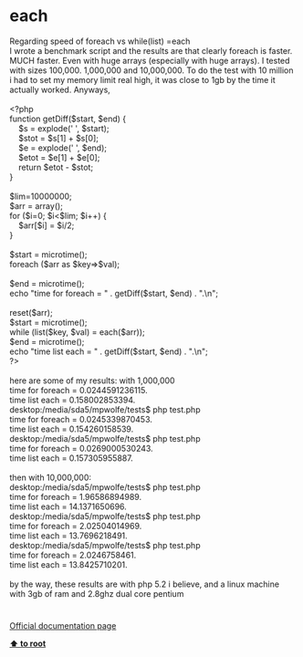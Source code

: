 # each




<div class="phpcode"><span class="html">
Regarding speed of foreach vs while(list) =each<br>I wrote a benchmark script and the results are that clearly foreach is faster. MUCH faster. Even with huge arrays (especially with huge arrays). I tested with sizes 100,000. 1,000,000 and 10,000,000. To do the test with 10 million i had to set my memory limit real high, it was close to 1gb by the time it actually worked. Anyways, <br><br><span class="default">&lt;?php<br></span><span class="keyword">function </span><span class="default">getDiff</span><span class="keyword">(</span><span class="default">$start</span><span class="keyword">, </span><span class="default">$end</span><span class="keyword">) {<br>&#xA0; &#xA0; </span><span class="default">$s </span><span class="keyword">= </span><span class="default">explode</span><span class="keyword">(</span><span class="string">&apos; &apos;</span><span class="keyword">, </span><span class="default">$start</span><span class="keyword">);<br>&#xA0; &#xA0; </span><span class="default">$stot </span><span class="keyword">= </span><span class="default">$s</span><span class="keyword">[</span><span class="default">1</span><span class="keyword">] + </span><span class="default">$s</span><span class="keyword">[</span><span class="default">0</span><span class="keyword">];<br>&#xA0; &#xA0; </span><span class="default">$e </span><span class="keyword">= </span><span class="default">explode</span><span class="keyword">(</span><span class="string">&apos; &apos;</span><span class="keyword">, </span><span class="default">$end</span><span class="keyword">);<br>&#xA0; &#xA0; </span><span class="default">$etot </span><span class="keyword">= </span><span class="default">$e</span><span class="keyword">[</span><span class="default">1</span><span class="keyword">] + </span><span class="default">$e</span><span class="keyword">[</span><span class="default">0</span><span class="keyword">];<br>&#xA0; &#xA0; return </span><span class="default">$etot </span><span class="keyword">- </span><span class="default">$stot</span><span class="keyword">;<br>}<br><br></span><span class="default">$lim</span><span class="keyword">=</span><span class="default">10000000</span><span class="keyword">;<br></span><span class="default">$arr </span><span class="keyword">= array();<br>for (</span><span class="default">$i</span><span class="keyword">=</span><span class="default">0</span><span class="keyword">; </span><span class="default">$i</span><span class="keyword">&lt;</span><span class="default">$lim</span><span class="keyword">; </span><span class="default">$i</span><span class="keyword">++) {<br>&#xA0; &#xA0; </span><span class="default">$arr</span><span class="keyword">[</span><span class="default">$i</span><span class="keyword">] = </span><span class="default">$i</span><span class="keyword">/</span><span class="default">2</span><span class="keyword">;<br>}<br><br></span><span class="default">$start </span><span class="keyword">= </span><span class="default">microtime</span><span class="keyword">();<br>foreach (</span><span class="default">$arr </span><span class="keyword">as </span><span class="default">$key</span><span class="keyword">=&gt;</span><span class="default">$val</span><span class="keyword">);<br><br></span><span class="default">$end </span><span class="keyword">= </span><span class="default">microtime</span><span class="keyword">();<br>echo </span><span class="string">&quot;time for foreach = &quot; </span><span class="keyword">. </span><span class="default">getDiff</span><span class="keyword">(</span><span class="default">$start</span><span class="keyword">, </span><span class="default">$end</span><span class="keyword">) . </span><span class="string">&quot;.\n&quot;</span><span class="keyword">;<br><br></span><span class="default">reset</span><span class="keyword">(</span><span class="default">$arr</span><span class="keyword">);<br></span><span class="default">$start </span><span class="keyword">= </span><span class="default">microtime</span><span class="keyword">();<br>while (list(</span><span class="default">$key</span><span class="keyword">, </span><span class="default">$val</span><span class="keyword">) = </span><span class="default">each</span><span class="keyword">(</span><span class="default">$arr</span><span class="keyword">));<br></span><span class="default">$end </span><span class="keyword">= </span><span class="default">microtime</span><span class="keyword">();<br>echo </span><span class="string">&quot;time list each = &quot; </span><span class="keyword">. </span><span class="default">getDiff</span><span class="keyword">(</span><span class="default">$start</span><span class="keyword">, </span><span class="default">$end</span><span class="keyword">) . </span><span class="string">&quot;.\n&quot;</span><span class="keyword">;<br></span><span class="default">?&gt;<br></span><br>here are some of my results: with 1,000,000<br>time for foreach = 0.0244591236115.<br>time list each = 0.158002853394.<br>desktop:/media/sda5/mpwolfe/tests$ php test.php<br>time for foreach = 0.0245339870453.<br>time list each = 0.154260158539.<br>desktop:/media/sda5/mpwolfe/tests$ php test.php<br>time for foreach = 0.0269000530243.<br>time list each = 0.157305955887.<br><br>then with 10,000,000:<br>desktop:/media/sda5/mpwolfe/tests$ php test.php<br>time for foreach = 1.96586894989.<br>time list each = 14.1371650696.<br>desktop:/media/sda5/mpwolfe/tests$ php test.php<br>time for foreach = 2.02504014969.<br>time list each = 13.7696218491.<br>desktop:/media/sda5/mpwolfe/tests$ php test.php<br>time for foreach = 2.0246758461.<br>time list each = 13.8425710201.<br><br>by the way, these results are with php 5.2 i believe, and a linux machine with 3gb of ram and 2.8ghz dual core pentium</span>
</div>
  

#

[Official documentation page](https://www.php.net/manual/en/function.each.php)

**[⬆ to root](/)**